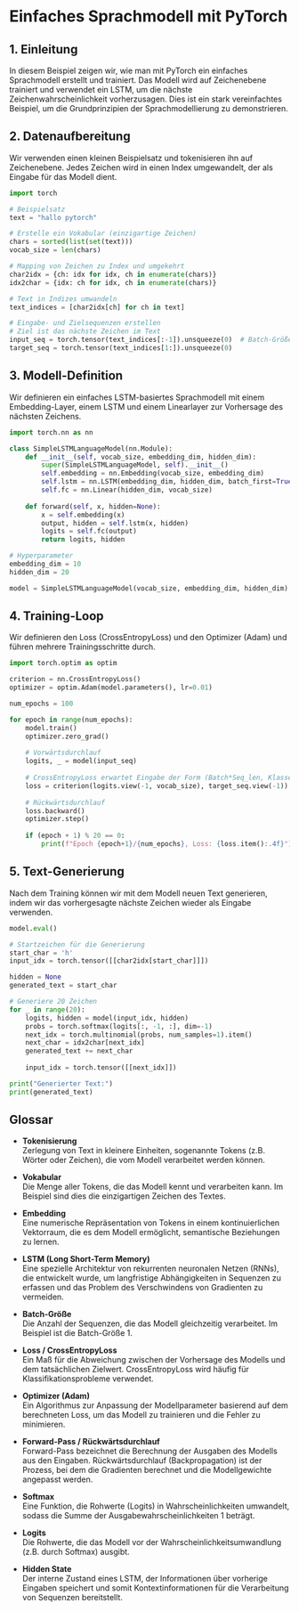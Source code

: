 # Einfaches Sprachmodell mit PyTorch

## 1. Einleitung

In diesem Beispiel zeigen wir, wie man mit PyTorch ein einfaches Sprachmodell erstellt und trainiert. Das Modell wird auf Zeichenebene trainiert und verwendet ein LSTM, um die nächste Zeichenwahrscheinlichkeit vorherzusagen. Dies ist ein stark vereinfachtes Beispiel, um die Grundprinzipien der Sprachmodellierung zu demonstrieren.

## 2. Datenaufbereitung

Wir verwenden einen kleinen Beispielsatz und tokenisieren ihn auf Zeichenebene. Jedes Zeichen wird in einen Index umgewandelt, der als Eingabe für das Modell dient.

```python
import torch

# Beispielsatz
text = "hallo pytorch"

# Erstelle ein Vokabular (einzigartige Zeichen)
chars = sorted(list(set(text)))
vocab_size = len(chars)

# Mapping von Zeichen zu Index und umgekehrt
char2idx = {ch: idx for idx, ch in enumerate(chars)}
idx2char = {idx: ch for idx, ch in enumerate(chars)}

# Text in Indizes umwandeln
text_indices = [char2idx[ch] for ch in text]

# Eingabe- und Zielsequenzen erstellen
# Ziel ist das nächste Zeichen im Text
input_seq = torch.tensor(text_indices[:-1]).unsqueeze(0)  # Batch-Größe 1
target_seq = torch.tensor(text_indices[1:]).unsqueeze(0)
```

## 3. Modell-Definition

Wir definieren ein einfaches LSTM-basiertes Sprachmodell mit einem Embedding-Layer, einem LSTM und einem Linearlayer zur Vorhersage des nächsten Zeichens.

```python
import torch.nn as nn

class SimpleLSTMLanguageModel(nn.Module):
    def __init__(self, vocab_size, embedding_dim, hidden_dim):
        super(SimpleLSTMLanguageModel, self).__init__()
        self.embedding = nn.Embedding(vocab_size, embedding_dim)
        self.lstm = nn.LSTM(embedding_dim, hidden_dim, batch_first=True)
        self.fc = nn.Linear(hidden_dim, vocab_size)
        
    def forward(self, x, hidden=None):
        x = self.embedding(x)
        output, hidden = self.lstm(x, hidden)
        logits = self.fc(output)
        return logits, hidden

# Hyperparameter
embedding_dim = 10
hidden_dim = 20

model = SimpleLSTMLanguageModel(vocab_size, embedding_dim, hidden_dim)
```

## 4. Training-Loop

Wir definieren den Loss (CrossEntropyLoss) und den Optimizer (Adam) und führen mehrere Trainingsschritte durch.

```python
import torch.optim as optim

criterion = nn.CrossEntropyLoss()
optimizer = optim.Adam(model.parameters(), lr=0.01)

num_epochs = 100

for epoch in range(num_epochs):
    model.train()
    optimizer.zero_grad()
    
    # Vorwärtsdurchlauf
    logits, _ = model(input_seq)
    
    # CrossEntropyLoss erwartet Eingabe der Form (Batch*Seq_len, Klassen)
    loss = criterion(logits.view(-1, vocab_size), target_seq.view(-1))
    
    # Rückwärtsdurchlauf
    loss.backward()
    optimizer.step()
    
    if (epoch + 1) % 20 == 0:
        print(f"Epoch {epoch+1}/{num_epochs}, Loss: {loss.item():.4f}")
```

## 5. Text-Generierung

Nach dem Training können wir mit dem Modell neuen Text generieren, indem wir das vorhergesagte nächste Zeichen wieder als Eingabe verwenden.

```python
model.eval()

# Startzeichen für die Generierung
start_char = 'h'
input_idx = torch.tensor([[char2idx[start_char]]])

hidden = None
generated_text = start_char

# Generiere 20 Zeichen
for _ in range(20):
    logits, hidden = model(input_idx, hidden)
    probs = torch.softmax(logits[:, -1, :], dim=-1)
    next_idx = torch.multinomial(probs, num_samples=1).item()
    next_char = idx2char[next_idx]
    generated_text += next_char
    
    input_idx = torch.tensor([[next_idx]])

print("Generierter Text:")
print(generated_text)
```

## Glossar

- **Tokenisierung**  
  Zerlegung von Text in kleinere Einheiten, sogenannte Tokens (z.B. Wörter oder Zeichen), die vom Modell verarbeitet werden können.

- **Vokabular**  
  Die Menge aller Tokens, die das Modell kennt und verarbeiten kann. Im Beispiel sind dies die einzigartigen Zeichen des Textes.

- **Embedding**  
  Eine numerische Repräsentation von Tokens in einem kontinuierlichen Vektorraum, die es dem Modell ermöglicht, semantische Beziehungen zu lernen.

- **LSTM (Long Short-Term Memory)**  
  Eine spezielle Architektur von rekurrenten neuronalen Netzen (RNNs), die entwickelt wurde, um langfristige Abhängigkeiten in Sequenzen zu erfassen und das Problem des Verschwindens von Gradienten zu vermeiden.

- **Batch-Größe**  
  Die Anzahl der Sequenzen, die das Modell gleichzeitig verarbeitet. Im Beispiel ist die Batch-Größe 1.

- **Loss / CrossEntropyLoss**  
  Ein Maß für die Abweichung zwischen der Vorhersage des Modells und dem tatsächlichen Zielwert. CrossEntropyLoss wird häufig für Klassifikationsprobleme verwendet.

- **Optimizer (Adam)**  
  Ein Algorithmus zur Anpassung der Modellparameter basierend auf dem berechneten Loss, um das Modell zu trainieren und die Fehler zu minimieren.

- **Forward-Pass / Rückwärtsdurchlauf**  
  Forward-Pass bezeichnet die Berechnung der Ausgaben des Modells aus den Eingaben. Rückwärtsdurchlauf (Backpropagation) ist der Prozess, bei dem die Gradienten berechnet und die Modellgewichte angepasst werden.

- **Softmax**  
  Eine Funktion, die Rohwerte (Logits) in Wahrscheinlichkeiten umwandelt, sodass die Summe der Ausgabewahrscheinlichkeiten 1 beträgt.

- **Logits**  
  Die Rohwerte, die das Modell vor der Wahrscheinlichkeitsumwandlung (z.B. durch Softmax) ausgibt.

- **Hidden State**  
  Der interne Zustand eines LSTM, der Informationen über vorherige Eingaben speichert und somit Kontextinformationen für die Verarbeitung von Sequenzen bereitstellt.
